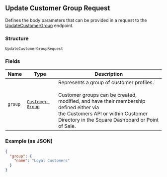 ## Update Customer Group Request

Defines the body parameters that can be provided in a request to the
[UpdateCustomerGroup](#endpoint-updatecustomergroup) endpoint.

### Structure

`UpdateCustomerGroupRequest`

### Fields

| Name | Type | Description |
|  --- | --- | --- |
| `group` | [`Customer Group`](/doc/models/customer-group.md) | Represents a group of customer profiles. <br><br>Customer groups can be created, modified, and have their membership defined either via <br>the Customers API or within Customer Directory in the Square Dashboard or Point of Sale. |

### Example (as JSON)

```json
{
  "group": {
    "name": "Loyal Customers"
  }
}
```

